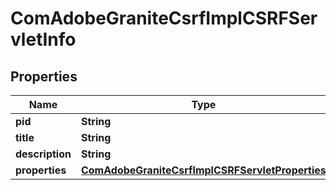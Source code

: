 

# ComAdobeGraniteCsrfImplCSRFServletInfo

## Properties

Name | Type | Description | Notes
------------ | ------------- | ------------- | -------------
**pid** | **String** |  |  [optional]
**title** | **String** |  |  [optional]
**description** | **String** |  |  [optional]
**properties** | [**ComAdobeGraniteCsrfImplCSRFServletProperties**](ComAdobeGraniteCsrfImplCSRFServletProperties.md) |  |  [optional]



